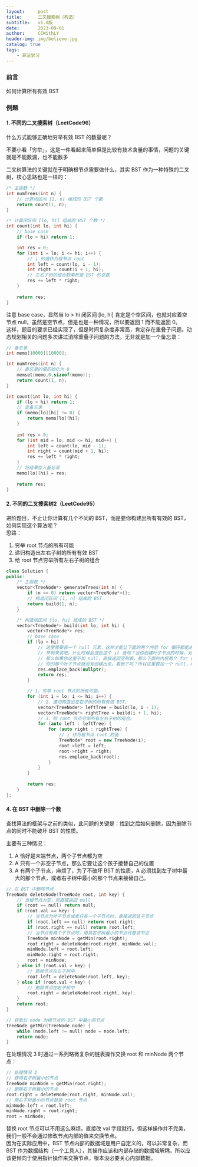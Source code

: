 ```yaml
---
layout:     post
title:      二叉搜索树（构造）
subtitle:   v1.0版
date:       2023-09-01
author:     CCWithLY
header-img: img/believe.jpg
catalog: true
tags:
    - 算法学习
---
```


### 前言

如何计算所有有效 BST

### 例题

#### 1. 不同的二叉搜索树（LeetCode96）

什么方式能够正确地穷举有效 BST 的数量呢？  

不要小看「穷举」，这是一件看起来简单但是比较有技术含量的事情，问题的关键就是不能数漏，也不能数多  

二叉树算法的关键就在于明确根节点需要做什么，其实 BST 作为一种特殊的二叉树，核心思路也是一样的：
```C++
/* 主函数 */
int numTrees(int n) {
    // 计算闭区间 [1, n] 组成的 BST 个数
    return count(1, n);
}

/* 计算闭区间 [lo, hi] 组成的 BST 个数 */
int count(int lo, int hi) {
    // base case
    if (lo > hi) return 1;

    int res = 0;
    for (int i = lo; i <= hi; i++) {
        // i 的值作为根节点 root
        int left = count(lo, i - 1);
        int right = count(i + 1, hi);
        // 左右子树的组合数乘积是 BST 的总数
        res += left * right;
    }
    
    return res;
}
```
注意 base case，显然当 lo > hi 闭区间 [lo, hi] 肯定是个空区间，也就对应着空节点 null，虽然是空节点，但是也是一种情况，所以要返回 1 而不能返回 0。  
这样，题目的要求已经实现了，但是时间复杂度非常高，肯定存在重叠子问题。动态规划相关的问题多次讲过消除重叠子问题的方法，无非就是加一个备忘录：
```C++
// 备忘录
int memo[10000][10000];

int numTrees(int n) {
    // 备忘录的值初始化为 0
    memset(memo,0,sizeof(memo));
    return count(1, n);
}

int count(int lo, int hi) {
    if (lo > hi) return 1;
    // 查备忘录
    if (memo[lo][hi] != 0) {
        return memo[lo][hi];
    }
    
    int res = 0;
    for (int mid = lo; mid <= hi; mid++) {
        int left = count(lo, mid - 1);
        int right = count(mid + 1, hi);
        res += left * right;
    }
    // 将结果存入备忘录
    memo[lo][hi] = res;
    
    return res;
}
```

#### 2. 不同的二叉搜索树2（LeetCode95）

进阶题目，不止让你计算有几个不同的 BST，而是要你构建出所有有效的 BST，如何实现这个算法呢？  
思路：
1. 穷举 root 节点的所有可能
2. 递归构造出左右子树的所有有效 BST
3. 给 root 节点穷举所有左右子树的组合  
```C++
class Solution {
public:
    /* 主函数 */
    vector<TreeNode*> generateTrees(int n) {
        if (n == 0) return vector<TreeNode*>{};
        // 构造闭区间 [1, n] 组成的 BST 
        return build(1, n);
    }

    /* 构造闭区间 [lo, hi] 组成的 BST */
    vector<TreeNode*> build(int lo, int hi) {
        vector<TreeNode*> res;
        // base case
        if (lo > hi) {
            // 这里需要装一个 null 元素，这样才能让下面的两个内层 for 循环都能进入，正确地创建出叶子节点
            // 举例来说吧，什么时候会进到这个 if 语句？当你创建叶子节点的时候，对吧。
            // 那么如果你这里不加 null，直接返回空列表，那么下面的内层两个 for 循环都无法进入
            // 你的那个叶子节点就没有创建出来，看到了吗？所以这里要加一个 null，确保下面能把叶子节点做出来
            res.emplace_back(nullptr);
            return res;
        }

        // 1、穷举 root 节点的所有可能。
        for (int i = lo; i <= hi; i++) {
            // 2、递归构造出左右子树的所有有效 BST。
            vector<TreeNode*> leftTree = build(lo, i - 1);
            vector<TreeNode*> rightTree = build(i + 1, hi);
            // 3、给 root 节点穷举所有左右子树的组合。
            for (auto left : leftTree) {
                for (auto right : rightTree) {
                    // i 作为根节点 root 的值
                    TreeNode* root = new TreeNode(i);
                    root->left = left;
                    root->right = right;
                    res.emplace_back(root);
                }
            }
        }
        
        return res;
    }
};
```

#### 4. 在 BST 中删除一个数

查找算法的框架与之前的类似，此问题的关键是：找到之后如何删除，因为删除节点的同时不能破坏 BST 的性质。  

主要有三种情况：
1. A 恰好是末端节点，两个子节点都为空
2. A 只有一个非空子节点，那么它要让这个孩子接替自己的位置
3. A 有两个子节点，麻烦了，为了不破坏 BST 的性质，A 必须找到左子树中最大的那个节点，或者右子树中最小的那个节点来接替自己。
```C++
// 在 BST 中删除节点
TreeNode deleteNode(TreeNode root, int key) {
    // 当根节点为空，则直接返回 null
    if (root == null) return null;
    if (root.val == key) {
        // 当节点为叶子节点或者只有一个子节点时，直接返回该子节点
        if (root.left == null) return root.right;
        if (root.right == null) return root.left;
        // 当节点有两个子节点时，用其右子树最小的节点代替该节点
        TreeNode minNode = getMin(root.right);
        root.right = deleteNode(root.right, minNode.val);
        minNode.left = root.left;
        minNode.right = root.right;
        root = minNode;
    } else if (root.val > key) {
        // 删除节点在左子树中
        root.left = deleteNode(root.left, key);
    } else if (root.val < key) {
        // 删除节点在右子树中
        root.right = deleteNode(root.right, key);
    }
    return root;
}

// 获取以 node 为根节点的 BST 中最小的节点
TreeNode getMin(TreeNode node) {
    while (node.left != null) node = node.left;
    return node;
}
```
在处理情况 3 时通过一系列略微复杂的链表操作交换 root 和 minNode 两个节点：
```C++
// 处理情况 3
// 获得右子树最小的节点
TreeNode minNode = getMin(root.right);
// 删除右子树最小的节点
root.right = deleteNode(root.right, minNode.val);
// 用右子树最小的节点替换 root 节点
minNode.left = root.left;
minNode.right = root.right;
root = minNode;
```
替换 root 节点可以不用这么麻烦，直接改 val 字段就行。但这样操作并不完美，我们一般不会通过修改节点内部的值来交换节点。  
因为在实际应用中，BST 节点内部的数据域是用户自定义的，可以非常复杂，而 BST 作为数据结构（一个工具人），其操作应该和内部存储的数据域解耦，所以应该更倾向于使用指针操作来交换节点，根本没必要关心内部数据。